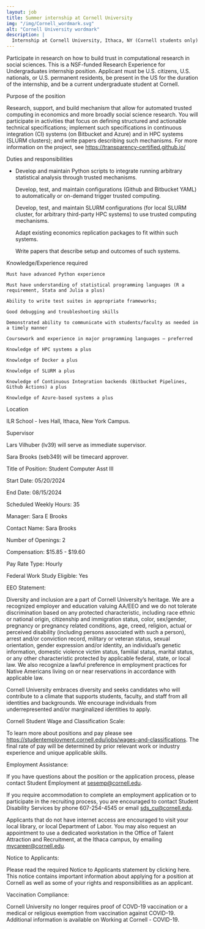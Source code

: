 ```yaml
---
layout: job
title: Summer internship at Cornell University 
img: "/img/Cornell_wordmark.svg"
alt: "Cornell University wordmark"
description: |
  Internship at Cornell University, Ithaca, NY (Cornell students only)
---
```


Participate in research on how to build trust in computational research in social sciences. This is a NSF-funded Research Experience for Undergraduates internship position. Applicant must be U.S. citizens, U.S. nationals, or U.S. permanent residents, be present in the US for the duration of the internship, and be a current undergraduate student at Cornell.

Purpose of the position

Research, support, and build mechanism that allow for automated trusted computing in economics and more broadly social science research. You will participate in activities that focus on defining structured and actionable technical specifications; implement such specifications in continuous integration (CI) systems (on Bitbucket and Azure) and in HPC systems (SLURM clusters); and write papers describing such mechanisms. For more information on the project, see https://transparency-certified.github.io/

Duties and responsibilities

-  Develop and maintain Python scripts to integrate running arbitrary statistical analysis through trusted mechanisms.

    Develop, test, and maintain configurations (Github and Bitbucket YAML) to automatically or on-demand trigger trusted computing.

    Develop, test, and maintain SLURM configurations (for local SLURM cluster, for arbitrary third-party HPC systems) to use trusted computing mechanisms.

    Adapt existing economics replication packages to fit within such systems.

    Write papers that describe setup and outcomes of such systems.

Knowledge/Experience required

    Must have advanced Python experience

    Must have understanding of statistical programming languages (R a requirement, Stata and Julia a plus)

    Ability to write test suites in appropriate frameworks;

    Good debugging and troubleshooting skills

    Demonstrated ability to communicate with students/faculty as needed in a timely manner

    Coursework and experience in major programming languages – preferred

    Knowledge of HPC systems a plus

    Knowledge of Docker a plus

    Knowledge of SLURM a plus

    Knowledge of Continuous Integration backends (Bitbucket Pipelines, Github Actions) a plus

    Knowledge of Azure-based systems a plus

Location

ILR School - Ives Hall, Ithaca, New York Campus.

Supervisor

Lars Vilhuber (lv39) will serve as immediate supervisor.

Sara Brooks (seb349) will be timecard approver.

Title of Position: 
Student Computer Asst III

Start Date: 
05/20/2024

End Date: 
08/15/2024

Scheduled Weekly Hours: 
35

Manager:
Sara E Brooks

Contact Name: 
Sara Brooks

Number of Openings: 
2

Compensation:
$15.85 - $19.60

Pay Rate Type: 
Hourly

Federal Work Study Eligible:
Yes

EEO Statement: 

Diversity and inclusion are a part of Cornell University’s heritage. We are a recognized employer and education valuing AA/EEO and we do not tolerate discrimination based on any protected characteristic, including race ethnic or national origin, citizenship and immigration status, color, sex/gender, pregnancy or pregnancy related conditions, age, creed, religion, actual or perceived disability (including persons associated with such a person), arrest and/or conviction record, military or veteran status, sexual orientation, gender expression and/or identity, an individual’s genetic information, domestic violence victim status, familial status, marital status, or any other characteristic protected by applicable federal, state, or local law. We also recognize a lawful preference in employment practices for Native Americans living on or near reservations in accordance with applicable law.

Cornell University embraces diversity and seeks candidates who will contribute to a climate that supports students, faculty, and staff from all identities and backgrounds. We encourage individuals from underrepresented and/or marginalized identities to apply.

Cornell Student Wage and Classification Scale:

To learn more about positions and pay please see https://studentemployment.cornell.edu/jobs/wages-and-classifications. The final rate of pay will be determined by prior relevant work or industry experience and unique applicable skills.

Employment Assistance:

If you have questions about the position or the application process, please contact Student Employment at sesemp@cornell.edu.

If you require accommodation to complete an employment application or to participate in the recruiting process, you are encouraged to contact Student Disability Services by phone 607-254-4545 or email sds_cu@cornell.edu.

Applicants that do not have internet access are encouraged to visit your local library, or local Department of Labor. You may also request an appointment to use a dedicated workstation in the Office of Talent Attraction and Recruitment, at the Ithaca campus, by emailing mycareer@cornell.edu.

Notice to Applicants:

Please read the required Notice to Applicants statement by clicking here. This notice contains important information about applying for a position at Cornell as well as some of your rights and responsibilities as an applicant.

Vaccination Compliance:

Cornell University no longer requires proof of COVD-19 vaccination or a medical or religious exemption from vaccination against COVID-19. Additional information is available on Working at Cornell - COVID-19.  
